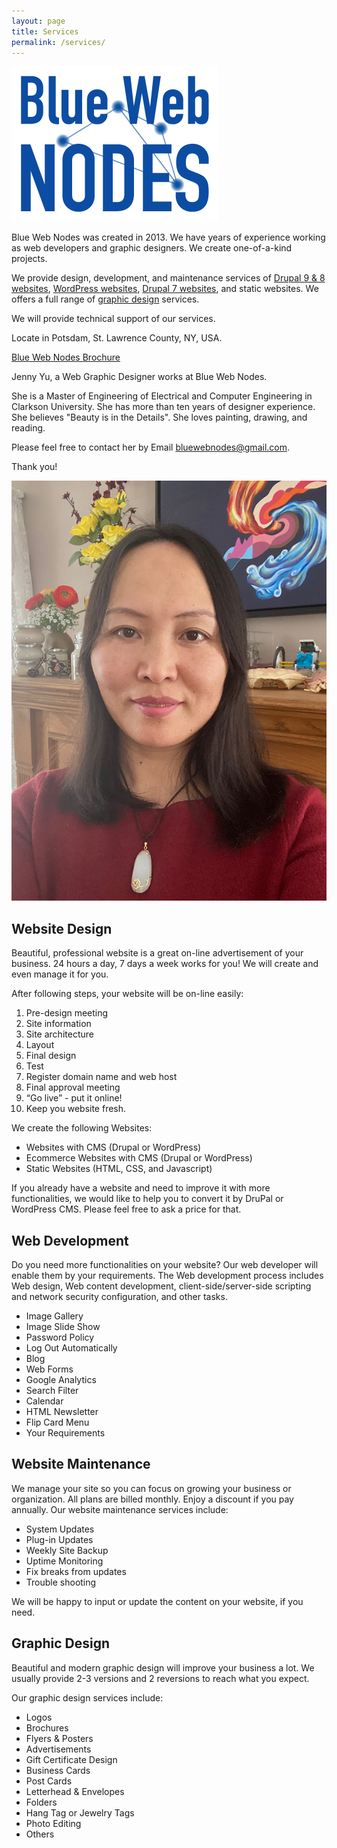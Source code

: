 ```yaml
---
layout: page
title: Services
permalink: /services/
---
```


<div class="gridlayoutsecond">
   <div class="containerfixed">
      <div class="row"> 
         <div class="col-md-3 col-lg-3" id="pagelayoutservice11">
            <p><a href="https://www.bluewebnodes.com"><img src="/images/blueWebNodesLogoFullColor.jpg" alt="Blue Web Nodes Logo"></a></p>
         </div>
         <div class="col-md-9 col-lg-9" id="pagelayoutservice11">
            <p>Blue Web Nodes was created in 2013. We have years of experience working as web developers and graphic designers. We create one-of-a-kind projects.</p>  
            <p>We provide design, development, and maintenance services of <a href="/drupal-9-8-website-examples/">Drupal 9 &amp; 8 websites</a>, <a href="/wordPress-website-examples/">WordPress websites</a>, <a href="/drupal-7-website-examples/">Drupal 7 websites</a>, and static websites. We offers a full range of <a href="/graphic-design-examples/">graphic design</a> services.</p>
            <p>We will provide technical support of our services.</p>  
            <p>Locate in Potsdam, St. Lawrence County, NY, USA.</p>
            <p><a href="/files/BlueWebNodesBrochure2022.pdf" target="_blank" class="downloadfile">Blue Web Nodes Brochure</a></p> 
         </div>       
      </div>
   </div>
</div>

<div class="gridlayoutfourth">
   <div class="containerfixed">
      <div class="row"> 
         <div class="col-md-9 col-lg-9" id="pagelayout11">
            <p>Jenny Yu, a Web Graphic Designer works at Blue Web Nodes.</p>
            <p>She is a Master of Engineering of Electrical and Computer Engineering in Clarkson University. She has more than ten years of designer experience. She believes "Beauty is in the Details". She loves painting, drawing, and reading.</p>
            <p>Please feel free to contact her by Email <a href="mailto: bluewebnodes@gmail.com">bluewebnodes@gmail.com</a>.</p>
            <p>Thank you!</p>  
         </div>       
         <div class="col-md-3 col-lg-3" id="pagelayout11">
            <p><img src="/images/jennyu2022.jpg" alt="Jenny Yu Image"></p>
         </div>
      </div>
   </div>
</div>

<div class="gridlayoutsecond">
   <div class="container-fluid">
      <div class="row"> 
         <div class="col-md-6 col-lg-6" id="pagelayout12">
            <h2>Website Design</h2>
            <p>Beautiful, professional website is a great on-line advertisement of your business. 24 hours a day, 7 days a week works for you! We will create and even manage it for you.</p>  
            <p>After following steps, your website will be on-line easily:</p>
            <ol>
            <li>Pre-design meeting</li>
            <li>Site information</li>
            <li>Site architecture</li>
            <li>Layout</li>
            <li>Final design</li>
            <li>Test</li>
            <li>Register domain name and web host</li>
            <li>Final approval meeting</li>
            <li>“Go live” - put it online!</li>
            <li>Keep you website fresh.</li>
            </ol>
            <p>We create the following Websites:</p>
            <ul>
            <li>Websites with CMS (Drupal or WordPress)</li>
            <li>Ecommerce Websites with CMS (Drupal or WordPress)</li>
            <li>Static Websites (HTML, CSS, and Javascript)</li>
            </ul>
            <p>If you already have a website and need to improve it with more functionalities, we would like to help you to convert it by DruPal or WordPress CMS. Please feel free to ask a price for that.</p>
         </div>
         <div class="col-md-6 col-lg-6" id="pagelayout11">
            <h2>Web Development</h2>
            <p>Do you need more functionalities on your website? Our web developer will enable them by your requirements. The Web development process includes Web design, Web content development, client-side/server-side scripting and network security configuration, and other tasks.</p>  
            <ul>
            <li>Image Gallery</li>
            <li>Image Slide Show</li>
            <li>Password Policy</li>
            <li>Log Out Automatically</li>
            <li>Blog</li>
            <li>Web Forms</li>
            <li>Google Analytics</li>
            <li>Search Filter</li>
            <li>Calendar</li>
            <li>HTML Newsletter</li>
            <li>Flip Card Menu</li>
            <li>Your Requirements</li>
            </ul>
         </div>       
      </div>
   </div>
</div>

<div class="gridlayoutsecond">
   <div class="container-fluid">
      <div class="row"> 
         <div class="col-md-6 col-lg-6" id="pagelayout11">
            <h2>Website Maintenance</h2>
            <p>We manage your site so you can focus on growing your business or organization. All plans are billed monthly. Enjoy a discount if you pay annually. Our website maintenance services include:</p>  
            <ul>
            <li>System Updates</li>
            <li>Plug-in Updates</li>
            <li>Weekly Site Backup</li>
            <li>Uptime Monitoring</li>
            <li>Fix breaks from updates</li>
            <li>Trouble shooting</li>
            </ul>
            <p>We will be happy to input or update the content on your website, if you need.</p>
         </div>
         <div class="col-md-6 col-lg-6" id="pagelayout12">
            <h2>Graphic Design</h2>
            <p>Beautiful and modern graphic design will improve your business a lot. We usually provide 2-3 versions and 2 reversions to reach what you expect.</p>  
            <p>Our graphic design services include:</p>
            <ul>
            <li>Logos</li>
            <li>Brochures</li>
            <li>Flyers &amp; Posters</li>
            <li>Advertisements</li>
            <li>Gift Certificate Design</li>
            <li>Business Cards</li>
            <li>Post Cards</li>
            <li>Letterhead & Envelopes</li>
            <li>Folders</li>
            <li>Hang Tag or Jewelry Tags</li>
            <li>Photo Editing</li>
            <li>Others</li>
            </ul>
          </div>       
      </div>
   </div>
</div>
